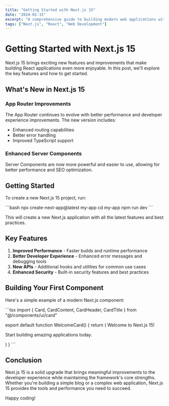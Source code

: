 ```yaml
---
title: "Getting Started with Next.js 15"
date: "2024-01-15"
excerpt: "A comprehensive guide to building modern web applications with the latest version of Next.js."
tags: ["Next.js", "React", "Web Development"]
---
```


# Getting Started with Next.js 15

Next.js 15 brings exciting new features and improvements that make building React applications even more enjoyable. In this post, we'll explore the key features and how to get started.

## What's New in Next.js 15

### App Router Improvements
The App Router continues to evolve with better performance and developer experience improvements. The new version includes:

- Enhanced routing capabilities
- Better error handling
- Improved TypeScript support

### Enhanced Server Components
Server Components are now more powerful and easier to use, allowing for better performance and SEO optimization.

## Getting Started

To create a new Next.js 15 project, run:

\`\`\`bash
npx create-next-app@latest my-app
cd my-app
npm run dev
\`\`\`

This will create a new Next.js application with all the latest features and best practices.

## Key Features

1. **Improved Performance** - Faster builds and runtime performance
2. **Better Developer Experience** - Enhanced error messages and debugging tools
3. **New APIs** - Additional hooks and utilities for common use cases
4. **Enhanced Security** - Built-in security features and best practices

## Building Your First Component

Here's a simple example of a modern Next.js component:

\`\`\`tsx
import { Card, CardContent, CardHeader, CardTitle } from "@/components/ui/card"

export default function WelcomeCard() {
  return (
    <Card>
      <CardHeader>
        <CardTitle>Welcome to Next.js 15!</CardTitle>
      </CardHeader>
      <CardContent>
        <p>Start building amazing applications today.</p>
      </CardContent>
    </Card>
  )
}
\`\`\`

## Conclusion

Next.js 15 is a solid upgrade that brings meaningful improvements to the developer experience while maintaining the framework's core strengths. Whether you're building a simple blog or a complex web application, Next.js 15 provides the tools and performance you need to succeed.

Happy coding!
